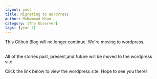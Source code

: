 ```yaml
---
layout: post
title: Migrating to WordPress
author: Mohammad Khan
category: [The Observer]
tags: [year 2]
---
```

This Github Blog will no longer continue. We're moving to wordpress. 

<br>
All of the stories past, present,and future will be moved to the wordpress site.
<br>


Click the link below to view the wordpress site. Hope to see you there!

<link href="https://mostories261398878.wordpress.com/">

 <head>
  <link rel="MoStories Wordpress site" href="https://mostories261398878.wordpress.com/">
</head> 

